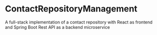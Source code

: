 # ContactRepositoryManagement
A full-stack implementation of a contact repository with React as frontend and Spring Boot Rest API as a backend microservice
